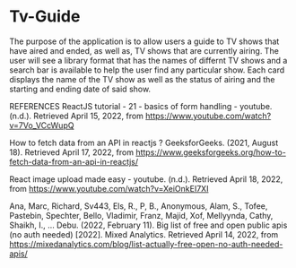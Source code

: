 # Tv-Guide
The purpose of the application is to allow users a guide to TV shows that have aired and ended, as well as, TV shows that are currently airing. The user will see a library format that has the names of differnt TV shows and a search bar is available to help the user find any particular show. Each card displays the name of the TV show as well as the status of airing and the starting and ending date of said show.

REFERENCES ReactJS tutorial - 21 - basics of form handling - youtube. (n.d.). Retrieved April 15, 2022, from https://www.youtube.com/watch?v=7Vo_VCcWupQ

How to fetch data from an API in reactjs ? GeeksforGeeks. (2021, August 18). Retrieved April 17, 2022, from https://www.geeksforgeeks.org/how-to-fetch-data-from-an-api-in-reactjs/

React image upload made easy - youtube. (n.d.). Retrieved April 18, 2022, from https://www.youtube.com/watch?v=XeiOnkEI7XI

Ana, Marc, Richard, Sv443, Els, R., P, B., Anonymous, Alam, S., Tofee, Pastebin, Spechter, Bello, Vladimir, Franz, Majid, Xof, Mellyynda, Cathy, Shaikh, I., … Debu. (2022, February 11). Big list of free and open public apis (no auth needed) [2022]. Mixed Analytics. Retrieved April 14, 2022, from https://mixedanalytics.com/blog/list-actually-free-open-no-auth-needed-apis/
